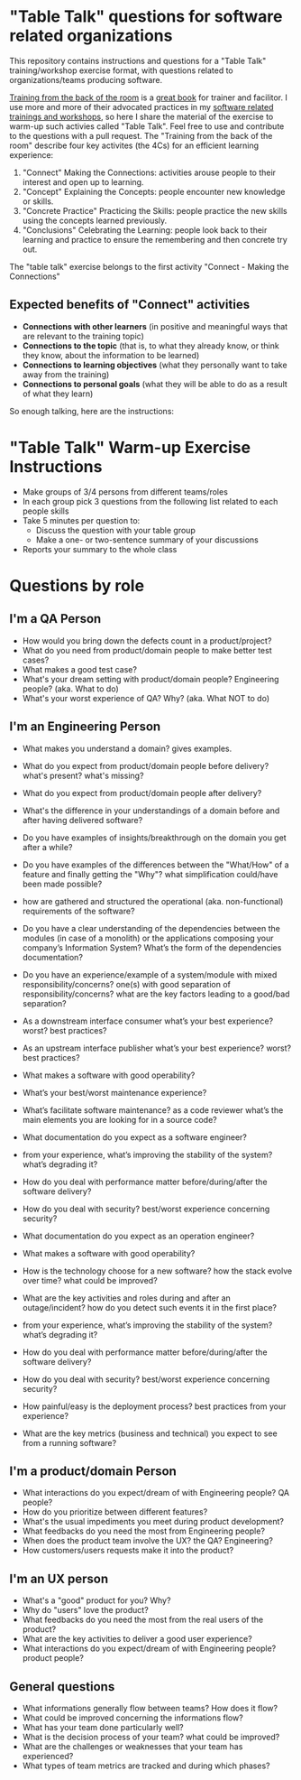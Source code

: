 
# "Table Talk" questions for software related organizations

This repository contains instructions and questions for a "Table Talk" training/workshop exercise format, with questions related to organizations/teams producing software.

[Training from the back of the room](https://fromthebackoftheroom.training/a-short-overview-of-training-from-the-back-of-the-room) is a [great book](https://www.amazon.com/Training-Back-Room-Aside-Learn/dp/0787996629) for trainer and facilitor. I use more and more of their advocated practices in my [software related trainings and workshops](https://domain-driven-design.eu/), so here I share the material of the exercise to warm-up such activies called "Table Talk". Feel free to use and contribute to the questions with a pull request.
The "Training from the back of the room" describe four key activites (the 4Cs) for an efficient learning experience:

1. "Connect" Making the Connections: activities arouse people to their interest and open up to learning.
2. "Concept" Explaining the Concepts: people encounter new knowledge or skills.
3. "Concrete Practice" Practicing the Skills: people practice the new skills using the concepts learned previously.
4. "Conclusions" Celebrating the Learning: people look back to their learning and practice to ensure the remembering and then concrete try out.

The "table talk" exercise belongs to the first activity "Connect - Making the Connections"

## Expected benefits of "Connect" activities

- **Connections with other learners** (in positive and meaningful ways that are relevant to the training topic)
- **Connections to the topic** (that is, to what they already know, or think they know, about the information to be learned)
- **Connections to learning objectives** (what they personally want to take away from the training)
- **Connections to personal goals** (what they will be able to do as a result of what they learn)

So enough talking, here are the instructions:

# "Table Talk" Warm-up Exercise Instructions

* Make groups of 3/4 persons from different teams/roles
* In each group pick 3 questions from the following list related to each people skills
* Take 5 minutes per question to:
   * Discuss the question with your table group
   * Make a one- or two-sentence summary of your discussions
* Reports your summary to the whole class

# Questions by role

## I'm a QA Person

- How would you bring down the defects count in a product/project?
- What do you need from product/domain people to make better test cases? 
- What makes a good test case?
- What's your dream setting with product/domain people? Engineering people? (aka. What to do)
- What's your worst experience of QA? Why? (aka. What NOT to do)


## I'm an Engineering Person


- What makes you understand a domain? gives examples.
- What do you expect from product/domain people before delivery? what's present? what's missing?
- What do you expect from product/domain people after delivery?
- What's the difference in your understandings of a domain before and after having delivered software? 
- Do you have examples of insights/breakthrough on the domain you get after a while?
- Do you have examples of the differences between the "What/How" of a feature and finally getting the "Why"? what simplification could/have been made possible?


- how are gathered and structured the operational (aka. non-functional) requirements of the software?
- Do you have a clear understanding of the dependencies between the modules (in case of a monolith) or the applications composing your company’s Information System? What’s the form of the dependencies documentation?
- Do you have an experience/example of a system/module with mixed responsibility/concerns? one(s) with good separation of responsibility/concerns? what are the key factors leading to a good/bad separation?
- As a downstream interface consumer what’s your best experience? worst? best practices?
- As an upstream interface publisher what’s your best experience? worst? best practices?
- What makes a software with good operability?
- What’s your best/worst maintenance experience?
- What’s facilitate software maintenance? as a code reviewer what’s the main elements you are looking for in a source code?
- What documentation do you expect as a software engineer?
- from your experience, what’s improving the stability of the system? what’s degrading it?
- How do you deal with performance matter before/during/after the software delivery?
- How do you deal with security? best/worst experience concerning security?
- What documentation do you expect as an operation engineer?
- What makes a software with good operability?
- How is the technology choose for a new software? how the stack evolve over time? what could be improved?
- What are the key activities and roles during and after an outage/incident? how do you detect such events it in the first place?
- from your experience, what’s improving the stability of the system? what’s degrading it?
- How do you deal with performance matter before/during/after the software delivery?
- How do you deal with security? best/worst experience concerning security?
- How painful/easy is the deployment process? best practices from your experience?
- What are the key metrics (business and technical) you expect to see from a running software?

## I'm a product/domain Person


- What interactions do you expect/dream of with Engineering people? QA people?
- How do you prioritize between different features?
- What's the usual impediments you meet during product development? 
- What feedbacks do you need the most from Engineering people?
- When does the product team involve the UX? the QA? Engineering?
- How customers/users requests make it into the product?


## I'm an UX person


- What's a "good" product for you? Why?
- Why do "users" love the product?
- What feedbacks do you need the most from the real users of the product?
- What are the key activities to deliver a good user experience?
- What interactions do you expect/dream of with Engineering people? product people?


## General questions


- What informations generally flow between teams? How does it flow?
- What could be improved concerning the informations flow?
- What has your team done particularly well?
- What is the decision process of your team? what could be improved?
- What are the challenges or weaknesses that your team has experienced?
- What types of team metrics are tracked and during which phases?

